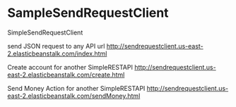 # SampleSendRequestClient
SimpleSendRequestClient

send JSON request to any API url
http://sendrequestclient.us-east-2.elasticbeanstalk.com/index.html

Create account for another SimpleRESTAPI
http://sendrequestclient.us-east-2.elasticbeanstalk.com/create.html

Send Money Action for another SimpleRESTAPI
http://sendrequestclient.us-east-2.elasticbeanstalk.com/sendMoney.html
